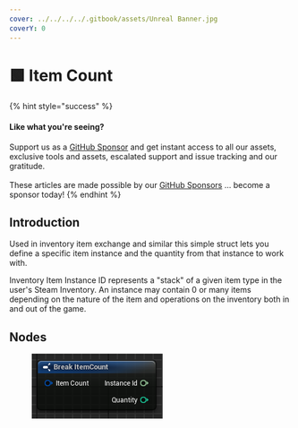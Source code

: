 ```yaml
---
cover: ../../../../.gitbook/assets/Unreal Banner.jpg
coverY: 0
---
```


# 🟩 Item Count

{% hint style="success" %}
#### Like what you're seeing?

Support us as a [GitHub Sponsor](../../../../become-a-sponsor/) and get instant access to all our assets, exclusive tools and assets, escalated support and issue tracking and our gratitude.\
\
These articles are made possible by our [GitHub Sponsors](../../../../become-a-sponsor/) ... become a sponsor today!
{% endhint %}

## Introduction

Used in inventory item exchange and similar this simple struct lets you define a specific item instance and the quantity from that instance to work with.

Inventory Item Instance ID represents a "stack" of a given item type in the user's Steam Inventory. An instance may contain 0 or many items depending on the nature of the item and operations on the inventory both in and out of the game.

## Nodes

<figure><img src="../../../../.gitbook/assets/image (3) (1) (1) (1) (1) (1) (1) (1) (1) (1) (1) (1) (1) (1) (1) (1) (1) (1) (1) (1) (1) (1).png" alt=""><figcaption></figcaption></figure>
